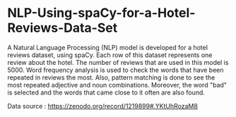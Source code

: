 # NLP-Using-spaCy-for-a-Hotel-Reviews-Data-Set

A Natural Language Processing (NLP) model is developed for a hotel reviews dataset, using spaCy. Each row of this dataset represents one review about the hotel. The number of reviews that are used in this model is 5000. Word frequency analysis is used to check the words that have been repeated in reviews the most. Also, pattern matching is done to see the most repeated adjective and noun combinations. Moreover, the word "bad" is selected and the words that came close to it often are also found.

Data source : https://zenodo.org/record/1219899#.YKtUhRozaM8
